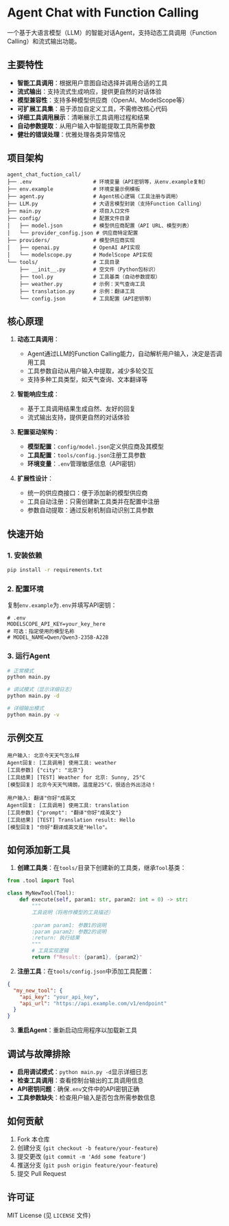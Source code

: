 # Agent Chat with Function Calling

一个基于大语言模型（LLM）的智能对话Agent，支持动态工具调用（Function Calling）和流式输出功能。

## 主要特性

- **智能工具调用**：根据用户意图自动选择并调用合适的工具
- **流式输出**：支持流式生成响应，提供更自然的对话体验
- **模型兼容性**：支持多种模型供应商（OpenAI、ModelScope等）
- **可扩展工具集**：易于添加自定义工具，不需修改核心代码
- **详细工具调用展示**：清晰展示工具调用过程和结果
- **自动参数提取**：从用户输入中智能提取工具所需参数
- **健壮的错误处理**：优雅处理各类异常情况

## 项目架构

```
agent_chat_fuction_call/
├── .env                    # 环境变量（API密钥等，从env.example复制）
├── env.example             # 环境变量示例模板
├── agent.py                # Agent核心逻辑（工具注册与调用）
├── LLM.py                  # 大语言模型封装（支持Function Calling）
├── main.py                 # 项目入口文件
├── config/                 # 配置文件目录
│   ├── model.json          # 模型供应商配置（API URL、模型列表）
│   └── provider_config.json # 供应商特定配置
├── providers/              # 模型供应商实现
│   ├── openai.py           # OpenAI API实现
│   └── modelscope.py       # ModelScope API实现
└── tools/                  # 工具目录
    ├── __init__.py         # 空文件（Python包标识）
    ├── tool.py             # 工具基类（自动参数提取）
    ├── weather.py          # 示例：天气查询工具
    ├── translation.py      # 示例：翻译工具
    └── config.json         # 工具配置（API密钥等）
```

## 核心原理

1. **动态工具调用**：
   - Agent通过LLM的Function Calling能力，自动解析用户输入，决定是否调用工具
   - 工具参数自动从用户输入中提取，减少多轮交互
   - 支持多种工具类型，如天气查询、文本翻译等

2. **智能响应生成**：
   - 基于工具调用结果生成自然、友好的回复
   - 流式输出支持，提供更自然的对话体验

3. **配置驱动架构**：
   - **模型配置**：`config/model.json`定义供应商及其模型
   - **工具配置**：`tools/config.json`注册工具参数
   - **环境变量**：`.env`管理敏感信息（API密钥）

4. **扩展性设计**：
   - 统一的供应商接口：便于添加新的模型供应商
   - 工具自动注册：只需创建新工具类并在配置中注册
   - 参数自动提取：通过反射机制自动识别工具参数

## 快速开始

### 1. 安装依赖
```bash
pip install -r requirements.txt
```

### 2. 配置环境
复制`env.example`为`.env`并填写API密钥：
```env
# .env
MODELSCOPE_API_KEY=your_key_here
# 可选：指定使用的模型名称
# MODEL_NAME=Qwen/Qwen3-235B-A22B
```

### 3. 运行Agent
```bash
# 正常模式
python main.py

# 调试模式（显示详细日志）
python main.py -d

# 详细输出模式
python main.py -v
```

## 示例交互

```
用户输入: 北京今天天气怎么样
Agent回复: [工具调用] 使用工具: weather
[工具参数] {"city": "北京"}
[工具结果] [TEST] Weather for 北京: Sunny, 25°C
[模型回复] 北京今天天气晴朗，温度是25°C，很适合外出活动！

用户输入: 翻译"你好"成英文
Agent回复: [工具调用] 使用工具: translation
[工具参数] {"prompt": "翻译"你好"成英文"}
[工具结果] [TEST] Translation result: Hello
[模型回复] "你好"翻译成英文是"Hello"。
```

## 如何添加新工具

1. **创建工具类**：在`tools/`目录下创建新的工具类，继承`Tool`基类：

```python
from .tool import Tool

class MyNewTool(Tool):
    def execute(self, param1: str, param2: int = 0) -> str:
        """
        工具说明（将用作模型的工具描述）
        
        :param param1: 参数1的说明
        :param param2: 参数2的说明
        :return: 执行结果
        """
        # 工具实现逻辑
        return f"Result: {param1}, {param2}"
```

2. **注册工具**：在`tools/config.json`中添加工具配置：

```json
{
  "my_new_tool": {
    "api_key": "your_api_key",
    "api_url": "https://api.example.com/v1/endpoint"
  }
}
```

3. **重启Agent**：重新启动应用程序以加载新工具

## 调试与故障排除

- **启用调试模式**：`python main.py -d`显示详细日志
- **检查工具调用**：查看控制台输出的工具调用信息
- **API密钥问题**：确保`.env`文件中的API密钥正确
- **工具参数缺失**：检查用户输入是否包含所需参数信息

## 如何贡献

1. Fork 本仓库
2. 创建分支 (`git checkout -b feature/your-feature`)
3. 提交更改 (`git commit -m 'Add some feature'`)
4. 推送分支 (`git push origin feature/your-feature`)
5. 提交 Pull Request

## 许可证

MIT License (见 `LICENSE` 文件)
